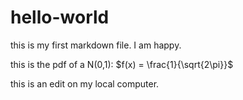 # hello-world

this is my first markdown file. I am happy.

this is the pdf of a N(0,1):
$f(x) = \frac{1}{\sqrt{2\pi}}$

this is an edit on my local computer.


